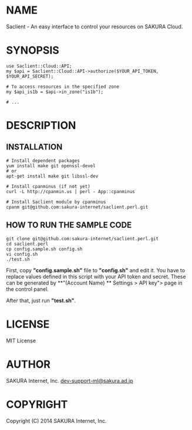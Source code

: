 # NAME

Saclient - An easy interface to control your resources on SAKURA Cloud.

# SYNOPSIS

    use Saclient::Cloud::API;
    my $api = Saclient::Cloud::API->authorize($YOUR_API_TOKEN, $YOUR_API_SECRET);

    # To access resources in the specified zone
    my $api_is1b = $api->in_zone("is1b");

    # ...

# DESCRIPTION

## INSTALLATION

    # Install dependent packages
    yum install make git openssl-devel
    # or
    apt-get install make git libssl-dev
    
    # Install cpanminus (if not yet)
    curl -L http://cpanmin.us | perl - App::cpanminus
    
    # Install Saclient module by cpanminus
    cpanm git@github.com:sakura-internet/saclient.perl.git

## HOW TO RUN THE SAMPLE CODE

    git clone git@github.com:sakura-internet/saclient.perl.git
    cd saclient.perl
    cp config.sample.sh config.sh
    vi config.sh
    ./test.sh

First, copy **"config.sample.sh"** file to **"config.sh"** and edit it.
You have to replace values defined in this script with your API token and secret.
These can be generated by **"(Account Name) ** Settings > API key"> page in the control panel.

After that, just run **"test.sh"**.

# LICENSE

MIT License

# AUTHOR

SAKURA Internet, Inc. <dev-support-ml@sakura.ad.jp>

# COPYRIGHT

Copyright (C) 2014 SAKURA Internet, Inc.
